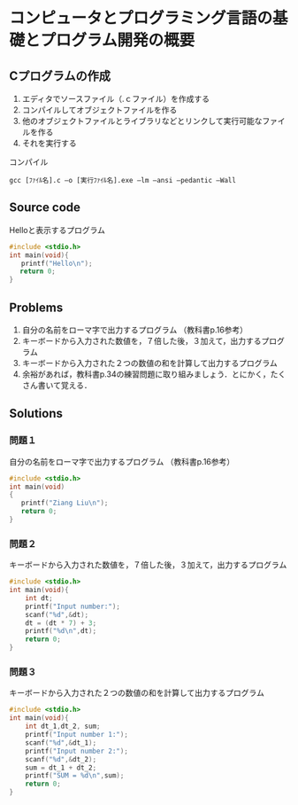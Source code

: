 # コンピュータとプログラミング言語の基礎とプログラム開発の概要

## Cプログラムの作成

1. エディタでソースファイル（.ｃファイル）を作成する
2. コンパイルしてオブジェクトファイルを作る
3. 他のオブジェクトファイルとライブラリなどとリンクして実行可能なファイルを作る
4. それを実行する

コンパイル&#x20;

`gcc [ﾌｧｲﾙ名].c –o [実行ﾌｧｲﾙ名].exe –lm –ansi –pedantic –Wall`

## Source code

Helloと表示するプログラム

```c
#include <stdio.h>
int main(void){
   printf("Hello\n");
　 return 0;
} 
```

## Problems

1. 自分の名前をローマ字で出力するプログラム （教科書p.16参考）
2. キーボードから入力された数値を，７倍した後，３加えて，出力するプログラム
3. キーボードから入力された２つの数値の和を計算して出力するプログラム
4. 余裕があれば，教科書p.34の練習問題に取り組みましょう．とにかく，たくさん書いて覚える．

## Solutions

### 問題１

自分の名前をローマ字で出力するプログラム （教科書p.16参考）

```c
#include <stdio.h>
int main(void)
{
   printf("Ziang Liu\n");
   return 0;
}
```

### 問題２

キーボードから入力された数値を，７倍した後，３加えて，出力するプログラム

```c
#include <stdio.h>
int main(void){
	int dt;
	printf("Input number:");
	scanf("%d",&dt);
	dt = (dt * 7) + 3;
	printf("%d\n",dt);
	return 0;
}
```

### 問題３

キーボードから入力された２つの数値の和を計算して出力するプログラム

```c
#include <stdio.h>
int main(void){
	int dt_1,dt_2, sum;
	printf("Input number 1:");
	scanf("%d",&dt_1);
	printf("Input number 2:");
	scanf("%d",&dt_2);
	sum = dt_1 + dt_2;
	printf("SUM = %d\n",sum);
	return 0;
}
```
